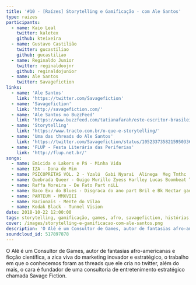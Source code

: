 ```yaml
---
title: '#10 - [Raízes] Storytelling e Gamificação - com Ale Santos'
type: raizes
participants:
  - name: Kaio Leal
    twitter: kaletex
    github: kteixeira
  - name: Gustavo Castilião
    twitter: gucastiliao
    github: gucastiliao
  - name: Reginaldo Junior
    twitter: reginaldoojnr
    github: reginaldojunior
  - name: Ale Santos
    twitter: Savagefiction
links:
  - name: 'Ale Santos'
    link: 'https://twitter.com/Savagefiction'
  - name: 'Savagefiction'
    link: 'http://savagefiction.com/'
  - name: 'Ale Santos no BuzzFeed'
    link: 'https://www.buzzfeed.com/tatianafarah/este-escritor-brasileiro-esta-contando-historias-do-povo'
  - name: 'Storytelling'
    link: 'https://www.tracto.com.br/o-que-e-storytelling/'
  - name: 'Uma das threads do Ale Santos'
    link: 'https://twitter.com/Savagefiction/status/1052337358215950336'
  - name: 'FLUP - Festa Literária das Periferias'
    link: 'http://flup.net.br/'
songs:
  - name: Emicida e Lakers e Pá - Minha Vida
  - name: IZA - Dona de Mim
  - name: PSICOPRETAS VOL. 2 - Yzalú  Gabi Nyarai  Alinega  Meg Tmthc  Sistah Chilli  Monna Brutal
  - name: Quebrada Queer - Guigo Murillo Zyess Harlley Lucas Boombeat Tchelo Gomez
  - name: Raffa Moreira - De Fato Part niLL
  - name: Baco Exu do Blues - Disgraca do ano part Bril e Bk Nectar gang
  - name: PARTEUM - MMXVIII
  - name: Racionais - Mente do Vilao
  - name: Kodak Black - Tunnel Vision
date: 2018-10-22 12:00:00
tags: storytelling, gamificação, games, afro, savagefiction, histórias, raízes, negritude, tech, quebradev, periferia, comunidade, conhecimento, tecnologia
cover: /images/storytelling-e-gamificacao-com-ale-santos.png
description: 'O Alê é um Consultor de Games, autor de fantasias afro-americanas e ficação científica, a zica viva do marketing inovador e estratégico.'
soundcloud_id: 517897878
---
```


O Alê é um Consultor de Games, autor de fantasias afro-americanas e ficção científica, a zica viva do marketing inovador e estratégico, o trabalho em que o conhecemos foram as threads que ele cria no twitter, além do mais, o cara é fundador de uma consultoria de entretenimento estratégico chamada Savage Fiction.
